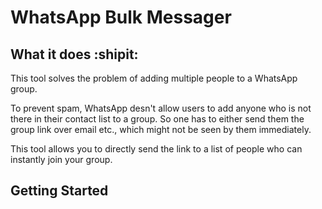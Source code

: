 # WhatsApp Bulk Messager

## What it does :shipit:
This tool solves the problem of adding multiple people to a WhatsApp group. 

To prevent spam, WhatsApp desn't allow users to add anyone who is not there in their contact list to a group. So one has to either send them the group link over email etc., which might not be seen by them immediately. 

This tool allows you to directly send the link to a list of people who can instantly join your group.

## Getting Started
